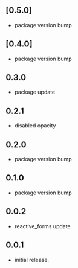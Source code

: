 ## [0.5.0]
* package version bump

## [0.4.0]
* package version bump

## 0.3.0
* package update

## 0.2.1
* disabled opacity

## 0.2.0
* package version bump

## 0.1.0
* package version bump

## 0.0.2
* reactive_forms update

## 0.0.1
* initial release.
